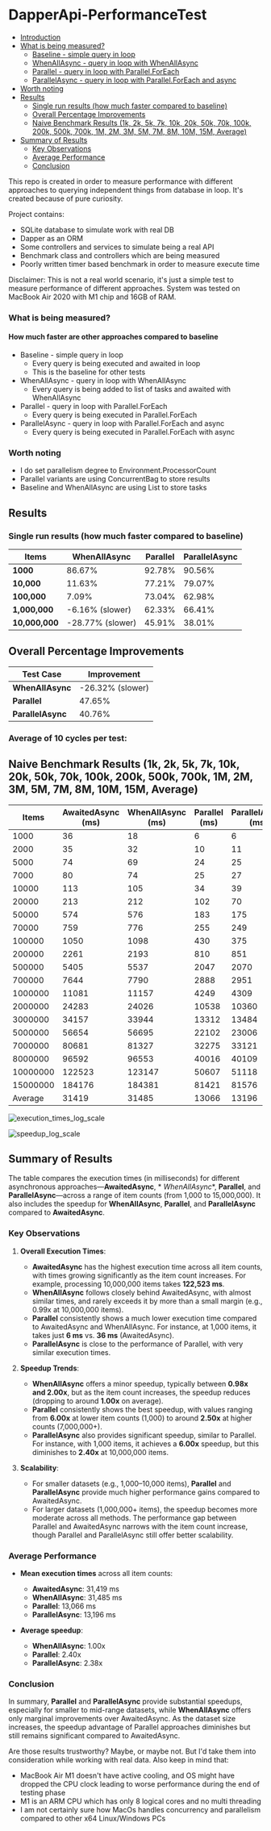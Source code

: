 # DapperApi-PerformanceTest

- [Introduction](#introduction)
- [What is being measured?](#what-is-being-measured)
  - [Baseline - simple query in loop](#baseline---simple-query-in-loop)
  - [WhenAllAsync - query in loop with WhenAllAsync](#whenallasync---query-in-loop-with-whenallasync)
  - [Parallel - query in loop with Parallel.ForEach](#parallel---query-in-loop-with-paralleleach)
  - [ParallelAsync - query in loop with Parallel.ForEach and async](#parallelasync---query-in-loop-with-paralleleach-and-async)
- [Worth noting](#worth-noting)
- [Results](#results)
  - [Single run results (how much faster compared to baseline)](#single-run-results-how-much-faster-compared-to-baseline)
  - [Overall Percentage Improvements](#overall-percentage-improvements)
  - [Naive Benchmark Results (1k, 2k, 5k, 7k, 10k, 20k, 50k, 70k, 100k, 200k, 500k, 700k, 1M, 2M, 3M, 5M, 7M, 8M, 10M, 15M, Average)](#naive-benchmark-results-1k-2k-5k-7k-10k-20k-50k-70k-100k-200k-500k-700k-1m-2m-3m-5m-7m-8m-10m-15m-average)
- [Summary of Results](#summary-of-results)
  - [Key Observations](#key-observations)
  - [Average Performance](#average-performance)
  - [Conclusion](#conclusion)

This repo is created in order to measure performance with different
approaches to querying independent things from database in loop.
It's created because of pure curiosity.

Project contains:

- SQLite database to simulate work with real DB
- Dapper as an ORM
- Some controllers and services to simulate being a real API
- Benchmark class and controllers which are being measured
- Poorly written timer based benchmark in order to measure execute time

Disclaimer: This is not a real world scenario, it's just a simple test to measure performance of different approaches.
System was tested on MacBook Air 2020 with M1 chip and 16GB of RAM.

### What is being measured?

#### How much faster are other approaches compared to baseline

- Baseline - simple query in loop
    - Every query is being executed and awaited in loop
    - This is the baseline for other tests
- WhenAllAsync - query in loop with WhenAllAsync
    - Every query is being added to list of tasks and awaited with WhenAllAsync
- Parallel - query in loop with Parallel.ForEach
    - Every query is being executed in Parallel.ForEach
- ParallelAsync - query in loop with Parallel.ForEach and async
    - Every query is being executed in Parallel.ForEach with async

### Worth noting

- I do set parallelism degree to Environment.ProcessorCount
- Parallel variants are using ConcurrentBag to store results
- Baseline and WhenAllAsync are using List to store tasks

## Results

### Single run results (how much faster compared to baseline)

| Items          | WhenAllAsync     | Parallel | ParallelAsync |
|----------------|------------------|----------|---------------|
| **1000**       | 86.67%           | 92.78%   | 90.56%        |
| **10,000**     | 11.63%           | 77.21%   | 79.07%        |
| **100,000**    | 7.09%            | 73.04%   | 62.98%        |
| **1,000,000**  | -6.16% (slower)  | 62.33%   | 66.41%        |
| **10,000,000** | -28.77% (slower) | 45.91%   | 38.01%        |

## Overall Percentage Improvements

| Test Case         | Improvement      |
|-------------------|------------------|
| **WhenAllAsync**  | -26.32% (slower) |
| **Parallel**      | 47.65%           |
| **ParallelAsync** | 40.76%           |

### Average of 10 cycles per test:

## Naive Benchmark Results (1k, 2k, 5k, 7k, 10k, 20k, 50k, 70k, 100k, 200k, 500k, 700k, 1M, 2M, 3M, 5M, 7M, 8M, 10M, 15M, Average)

| Items    | AwaitedAsync (ms) | WhenAllAsync (ms) | Parallel (ms) | ParallelAsync (ms) | Speedup WhenAllAsync | Speedup Parallel | Speedup ParallelAsync |
|----------|-------------------|-------------------|---------------|--------------------|----------------------|------------------|-----------------------|
| 1000     | 36                | 18                | 6             | 6                  | 2.00x                | 6.00x            | 6.00x                 |
| 2000     | 35                | 32                | 10            | 11                 | 1.09x                | 3.50x            | 3.18x                 |
| 5000     | 74                | 69                | 24            | 25                 | 1.07x                | 3.08x            | 2.96x                 |
| 7000     | 80                | 74                | 25            | 27                 | 1.08x                | 3.20x            | 2.96x                 |
| 10000    | 113               | 105               | 34            | 39                 | 1.08x                | 3.32x            | 2.90x                 |
| 20000    | 213               | 212               | 102           | 70                 | 1.00x                | 2.09x            | 3.04x                 |
| 50000    | 574               | 576               | 183           | 175                | 1.00x                | 3.14x            | 3.28x                 |
| 70000    | 759               | 776               | 255           | 249                | 0.98x                | 2.98x            | 3.05x                 |
| 100000   | 1050              | 1098              | 430           | 375                | 0.96x                | 2.44x            | 2.80x                 |
| 200000   | 2261              | 2193              | 810           | 851                | 1.03x                | 2.79x            | 2.66x                 |
| 500000   | 5405              | 5537              | 2047          | 2070               | 0.98x                | 2.64x            | 2.61x                 |
| 700000   | 7644              | 7790              | 2888          | 2951               | 0.98x                | 2.65x            | 2.59x                 |
| 1000000  | 11081             | 11157             | 4249          | 4309               | 0.99x                | 2.61x            | 2.57x                 |
| 2000000  | 24283             | 24026             | 10538         | 10360              | 1.01x                | 2.30x            | 2.34x                 |
| 3000000  | 34157             | 33944             | 13312         | 13484              | 1.01x                | 2.57x            | 2.53x                 |
| 5000000  | 56654             | 56695             | 22102         | 23006              | 1.00x                | 2.56x            | 2.46x                 |
| 7000000  | 80681             | 81327             | 32275         | 33121              | 0.99x                | 2.50x            | 2.44x                 |
| 8000000  | 96592             | 96553             | 40016         | 40109              | 1.00x                | 2.41x            | 2.41x                 |
| 10000000 | 122523            | 123147            | 50607         | 51118              | 0.99x                | 2.42x            | 2.40x                 |
| 15000000 | 184176            | 184381            | 81421         | 81576              | 1.00x                | 2.26x            | 2.26x                 |
| Average  | 31419             | 31485             | 13066         | 13196              | 1.00x                | 2.40x            | 2.38x                 |

![execution_times_log_scale](https://github.com/user-attachments/assets/72b11214-ba28-4b30-b4a0-17b9bbc2949a)

![speedup_log_scale](https://github.com/user-attachments/assets/4d8a1c69-95ad-4338-952b-86761194158f)

## Summary of Results

The table compares the execution times (in milliseconds) for different asynchronous approaches—**AwaitedAsync**, *
*WhenAllAsync**, **Parallel**, and **ParallelAsync**—across a range of item counts (from 1,000 to 15,000,000). It also
includes the speedup for **WhenAllAsync**, **Parallel**, and **ParallelAsync** compared to **AwaitedAsync**.

### Key Observations

1. **Overall Execution Times**:
    - **AwaitedAsync** has the highest execution time across all item counts, with times growing significantly as the
      item count increases. For example, processing 10,000,000 items takes **122,523 ms**.
    - **WhenAllAsync** follows closely behind AwaitedAsync, with almost similar times, and rarely exceeds it by more
      than a small margin (e.g., 0.99x at 10,000,000 items).
    - **Parallel** consistently shows a much lower execution time compared to AwaitedAsync and WhenAllAsync. For
      instance, at 1,000 items, it takes just **6 ms** vs. **36 ms** (AwaitedAsync).
    - **ParallelAsync** is close to the performance of Parallel, with very similar execution times.

2. **Speedup Trends**:
    - **WhenAllAsync** offers a minor speedup, typically between **0.98x and 2.00x**, but as the item count increases,
      the speedup reduces (dropping to around **1.00x** on average).
    - **Parallel** consistently shows the best speedup, with values ranging from **6.00x** at lower item counts (1,000)
      to around **2.50x** at higher counts (7,000,000+).
    - **ParallelAsync** also provides significant speedup, similar to Parallel. For instance, with 1,000 items, it
      achieves a **6.00x** speedup, but this diminishes to **2.40x** at 10,000,000 items.

3. **Scalability**:
    - For smaller datasets (e.g., 1,000–10,000 items), **Parallel** and **ParallelAsync** provide much higher
      performance gains compared to AwaitedAsync.
    - For larger datasets (1,000,000+ items), the speedup becomes more moderate across all methods. The performance gap
      between Parallel and AwaitedAsync narrows with the item count increase, though Parallel and ParallelAsync still
      offer better scalability.

### Average Performance

- **Mean execution times** across all item counts:
    - **AwaitedAsync**: 31,419 ms
    - **WhenAllAsync**: 31,485 ms
    - **Parallel**: 13,066 ms
    - **ParallelAsync**: 13,196 ms

- **Average speedup**:
    - **WhenAllAsync**: 1.00x
    - **Parallel**: 2.40x
    - **ParallelAsync**: 2.38x

### Conclusion

In summary, **Parallel** and **ParallelAsync** provide substantial speedups, especially for smaller to mid-range
datasets, while **WhenAllAsync** offers only marginal improvements over AwaitedAsync. As the dataset size increases, the
speedup advantage of Parallel approaches diminishes but still remains significant compared to AwaitedAsync.

Are those results trustworthy? Maybe, or maybe not. But I'd take them into consideration while working with real data.
Also keep in mind that:

- MacBook Air M1 doesn't have active cooling, and OS might have dropped the CPU clock leading to worse performance
  during the end of testing phase
- M1 is an ARM CPU which has only 8 logical cores and no multi threading
- I am not certainly sure how MacOs handles concurrency and parallelism compared to other x64 Linux/Windows PCs
